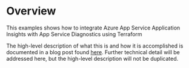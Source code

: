 # Overview

This examples shows how to integrate Azure App Service Application Insights with App Service Diagnostics using Terraform

The high-level description of what this is and how it is accomplished is documented in a blog post found [here](https://brightwavepartners.com/azure/appservice/diagnostics/2022/08/12/azure-appservice-ai-diagnostics-integration-using-terraform.html). Further technical detail will be addressed here, but the high-level description will not be duplicated.